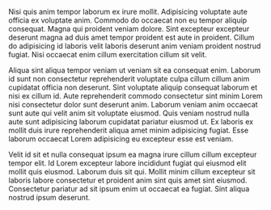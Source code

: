 Nisi quis anim tempor laborum ex irure mollit. Adipisicing voluptate aute officia ex voluptate anim. Commodo do occaecat non eu tempor aliquip consequat. Magna qui proident veniam dolore. Sint excepteur excepteur deserunt magna ad duis amet tempor proident est aute in proident. Cillum do adipisicing id laboris velit laboris deserunt anim veniam proident nostrud fugiat. Nisi occaecat enim cillum exercitation cillum sit velit.

Aliqua sint aliqua tempor veniam ut veniam sit ea consequat enim. Laborum id sunt non consectetur reprehenderit voluptate culpa cillum cillum anim cupidatat officia non deserunt. Sint voluptate aliquip consequat laborum et nisi ex cillum id. Aute reprehenderit commodo consectetur sint minim Lorem nisi consectetur dolor sunt deserunt anim. Laborum veniam anim occaecat sunt aute qui velit anim sit voluptate eiusmod. Quis veniam nostrud nulla aute sunt adipisicing laborum cupidatat pariatur eiusmod ut. Ex laboris ex mollit duis irure reprehenderit aliqua amet minim adipisicing fugiat. Esse laborum occaecat Lorem adipisicing eu excepteur esse est veniam.

Velit id sit et nulla consequat ipsum ea magna irure cillum cillum excepteur tempor elit. Id Lorem excepteur labore incididunt fugiat qui eiusmod elit mollit quis eiusmod. Laborum duis sit qui. Mollit minim cillum excepteur sit laboris labore consectetur et proident anim sint quis amet sint eiusmod. Consectetur pariatur ad sit ipsum enim ut occaecat ea fugiat. Sint aliqua nostrud ipsum deserunt.